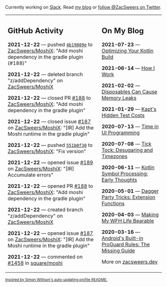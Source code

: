 Currently working on [Slack](https://slack.com/). Read [my blog](https://zacsweers.dev/) or [follow @ZacSweers on Twitter](https://twitter.com/ZacSweers).

<table><tr><td valign="top" width="60%">

## GitHub Activity
<!-- githubActivity starts -->
**2021-12-22** — pushed [`4b19809e`](https://github.com/ZacSweers/MoshiX/commit/4b19809e0b77f99866cf865547dada62a726e000) to [ZacSweers/MoshiX](https://api.github.com/repos/ZacSweers/MoshiX): "Add moshi dependency in the gradle plugin (#188)"

**2021-12-22** — deleted branch "z/addDependency" on [ZacSweers/MoshiX](https://api.github.com/repos/ZacSweers/MoshiX)

**2021-12-22** — closed PR [#188](https://api.github.com/repos/ZacSweers/MoshiX/pulls/188) to [ZacSweers/MoshiX](https://api.github.com/repos/ZacSweers/MoshiX): "Add moshi dependency in the gradle plugin"

**2021-12-22** — closed issue [#187](https://api.github.com/repos/ZacSweers/MoshiX/issues/187) on [ZacSweers/MoshiX](https://api.github.com/repos/ZacSweers/MoshiX): "[IR] Add the Moshi runtime in the gradle plugin"

**2021-12-22** — pushed [`551b0f30`](https://github.com/ZacSweers/MoshiX/commit/551b0f301d2e1387057e609aac2b8c6e2ebb9077) to [ZacSweers/MoshiX](https://api.github.com/repos/ZacSweers/MoshiX): "Fix version"

**2021-12-22** — opened issue [#189](https://api.github.com/repos/ZacSweers/MoshiX/issues/189) on [ZacSweers/MoshiX](https://api.github.com/repos/ZacSweers/MoshiX): "[IR] Accumulate errors"

**2021-12-22** — opened PR [#188](https://api.github.com/repos/ZacSweers/MoshiX/pulls/188) to [ZacSweers/MoshiX](https://api.github.com/repos/ZacSweers/MoshiX): "Add moshi dependency in the gradle plugin"

**2021-12-22** — created branch "z/addDependency" on [ZacSweers/MoshiX](https://api.github.com/repos/ZacSweers/MoshiX)

**2021-12-22** — opened issue [#187](https://api.github.com/repos/ZacSweers/MoshiX/issues/187) on [ZacSweers/MoshiX](https://api.github.com/repos/ZacSweers/MoshiX): "[IR] Add the Moshi runtime in the gradle plugin"

**2021-12-22** — commented on [#1458](https://github.com/square/moshi/issues/1458#issuecomment-999387048) in [square/moshi](https://api.github.com/repos/square/moshi)
<!-- githubActivity ends -->
</td><td valign="top" width="40%">

## On My Blog
<!-- blog starts -->
**2021-07-23** — [Optimizing Your Kotlin Build](https://www.zacsweers.dev/optimizing-your-kotlin-build/)

**2021-06-14** — [How I Work](https://www.zacsweers.dev/how-i-work/)

**2021-02-02** — [Disposables Can Cause Memory Leaks](https://www.zacsweers.dev/disposables-can-cause-memory-leaks/)

**2021-01-29** — [Kapt's Hidden Test Costs](https://www.zacsweers.dev/kapts-hidden-test-costs/)

**2020-07-13** — [Time in UI Programming](https://www.zacsweers.dev/time-in-ui/)

**2020-07-08** — [Tick Tock: Desugaring and Timezones](https://www.zacsweers.dev/ticktock-desugaring-timezones/)

**2020-06-11** — [Kotlin Symbol Processing: Early Thoughts](https://www.zacsweers.dev/kotlin-symbol-processor-early-thoughts/)

**2020-05-01** — [Dagger Party Tricks: Extension Functions](https://www.zacsweers.dev/dagger-party-tricks-extension-functions/)

**2020-04-03** — [Making My WFH Life Bearable](https://www.zacsweers.dev/making-wfh-life-bearable/)

**2020-03-16** — [Android's Built-in ProGuard Rules: The Missing Guide](https://www.zacsweers.dev/android-proguard-rules/)
<!-- blog ends -->
More on [zacsweers.dev](https://zacsweers.dev/)
</td></tr></table>

<sub><a href="https://simonwillison.net/2020/Jul/10/self-updating-profile-readme/">Inspired by Simon Willison's auto-updating profile README.</a></sub>